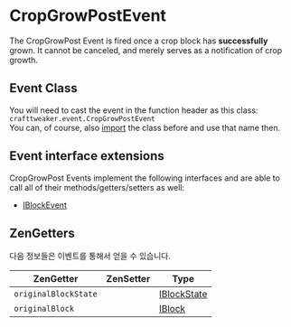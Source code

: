 # CropGrowPostEvent

The CropGrowPost Event is fired once a crop block has **successfully** grown. It cannot be canceled, and merely serves as a notification of crop growth.

## Event Class
You will need to cast the event in the function header as this class:  
`crafttweaker.event.CropGrowPostEvent`  
You can, of course, also [import](/AdvancedFunctions/Import/) the class before and use that name then.

## Event interface extensions
CropGrowPost Events implement the following interfaces and are able to call all of their methods/getters/setters as well:

- [IBlockEvent](/Vanilla/Events/Events/IBlockEvent/)


## ZenGetters
다음 정보들은 이벤트를 통해서 얻을 수 있습니다.

| ZenGetter            | ZenSetter | Type                                        |
| -------------------- | --------- | ------------------------------------------- |
| `originalBlockState` |           | [IBlockState](/Vanilla/Blocks/IBlockState/) |
| `originalBlock`      |           | [IBlock](/Vanilla/Blocks/IBlock/)           |
